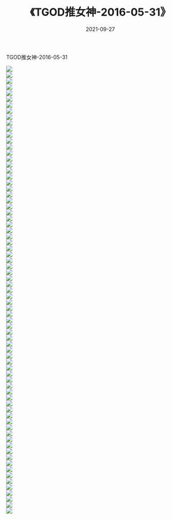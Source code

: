 ﻿---
layout: post
title:  《TGOD推女神-2016-05-31》
date:   2021-09-27
img: http://img.660000.xyz/Sharelink/网络美图/2021/TGOD推女神-2016-05-31/000.jpg
categories: [美女, 清纯, 唯美]
---

TGOD推女神-2016-05-31

  ![](http://img.660000.xyz/Sharelink/网络美图/2021/TGOD推女神-2016-05-31/001.jpg) <br> ![](http://img.660000.xyz/Sharelink/网络美图/2021/TGOD推女神-2016-05-31/002.jpg) <br> ![](http://img.660000.xyz/Sharelink/网络美图/2021/TGOD推女神-2016-05-31/003.jpg) <br> ![](http://img.660000.xyz/Sharelink/网络美图/2021/TGOD推女神-2016-05-31/004.jpg) <br> ![](http://img.660000.xyz/Sharelink/网络美图/2021/TGOD推女神-2016-05-31/005.jpg) <br> ![](http://img.660000.xyz/Sharelink/网络美图/2021/TGOD推女神-2016-05-31/006.jpg) <br> ![](http://img.660000.xyz/Sharelink/网络美图/2021/TGOD推女神-2016-05-31/007.jpg) <br> ![](http://img.660000.xyz/Sharelink/网络美图/2021/TGOD推女神-2016-05-31/008.jpg) <br> ![](http://img.660000.xyz/Sharelink/网络美图/2021/TGOD推女神-2016-05-31/009.jpg) <br> ![](http://img.660000.xyz/Sharelink/网络美图/2021/TGOD推女神-2016-05-31/010.jpg) <br> ![](http://img.660000.xyz/Sharelink/网络美图/2021/TGOD推女神-2016-05-31/011.jpg) <br> ![](http://img.660000.xyz/Sharelink/网络美图/2021/TGOD推女神-2016-05-31/012.jpg) <br> ![](http://img.660000.xyz/Sharelink/网络美图/2021/TGOD推女神-2016-05-31/013.jpg) <br> ![](http://img.660000.xyz/Sharelink/网络美图/2021/TGOD推女神-2016-05-31/014.jpg) <br> ![](http://img.660000.xyz/Sharelink/网络美图/2021/TGOD推女神-2016-05-31/015.jpg) <br> ![](http://img.660000.xyz/Sharelink/网络美图/2021/TGOD推女神-2016-05-31/016.jpg) <br> ![](http://img.660000.xyz/Sharelink/网络美图/2021/TGOD推女神-2016-05-31/017.jpg) <br> ![](http://img.660000.xyz/Sharelink/网络美图/2021/TGOD推女神-2016-05-31/018.jpg) <br> ![](http://img.660000.xyz/Sharelink/网络美图/2021/TGOD推女神-2016-05-31/019.jpg) <br> ![](http://img.660000.xyz/Sharelink/网络美图/2021/TGOD推女神-2016-05-31/020.jpg) <br> ![](http://img.660000.xyz/Sharelink/网络美图/2021/TGOD推女神-2016-05-31/021.jpg) <br> ![](http://img.660000.xyz/Sharelink/网络美图/2021/TGOD推女神-2016-05-31/022.jpg) <br> ![](http://img.660000.xyz/Sharelink/网络美图/2021/TGOD推女神-2016-05-31/023.jpg) <br> ![](http://img.660000.xyz/Sharelink/网络美图/2021/TGOD推女神-2016-05-31/024.jpg) <br> ![](http://img.660000.xyz/Sharelink/网络美图/2021/TGOD推女神-2016-05-31/025.jpg) <br> ![](http://img.660000.xyz/Sharelink/网络美图/2021/TGOD推女神-2016-05-31/026.jpg) <br> ![](http://img.660000.xyz/Sharelink/网络美图/2021/TGOD推女神-2016-05-31/027.jpg) <br> ![](http://img.660000.xyz/Sharelink/网络美图/2021/TGOD推女神-2016-05-31/028.jpg) <br> ![](http://img.660000.xyz/Sharelink/网络美图/2021/TGOD推女神-2016-05-31/029.jpg) <br> ![](http://img.660000.xyz/Sharelink/网络美图/2021/TGOD推女神-2016-05-31/030.jpg) <br> ![](http://img.660000.xyz/Sharelink/网络美图/2021/TGOD推女神-2016-05-31/031.jpg) <br> ![](http://img.660000.xyz/Sharelink/网络美图/2021/TGOD推女神-2016-05-31/032.jpg) <br> ![](http://img.660000.xyz/Sharelink/网络美图/2021/TGOD推女神-2016-05-31/033.jpg) <br> ![](http://img.660000.xyz/Sharelink/网络美图/2021/TGOD推女神-2016-05-31/034.jpg) <br> ![](http://img.660000.xyz/Sharelink/网络美图/2021/TGOD推女神-2016-05-31/035.jpg) <br> ![](http://img.660000.xyz/Sharelink/网络美图/2021/TGOD推女神-2016-05-31/036.jpg) <br> ![](http://img.660000.xyz/Sharelink/网络美图/2021/TGOD推女神-2016-05-31/037.jpg) <br> ![](http://img.660000.xyz/Sharelink/网络美图/2021/TGOD推女神-2016-05-31/038.jpg) <br> ![](http://img.660000.xyz/Sharelink/网络美图/2021/TGOD推女神-2016-05-31/039.jpg) <br> ![](http://img.660000.xyz/Sharelink/网络美图/2021/TGOD推女神-2016-05-31/040.jpg) <br> ![](http://img.660000.xyz/Sharelink/网络美图/2021/TGOD推女神-2016-05-31/041.jpg) <br> ![](http://img.660000.xyz/Sharelink/网络美图/2021/TGOD推女神-2016-05-31/042.jpg) <br> ![](http://img.660000.xyz/Sharelink/网络美图/2021/TGOD推女神-2016-05-31/043.jpg) <br> ![](http://img.660000.xyz/Sharelink/网络美图/2021/TGOD推女神-2016-05-31/044.jpg) <br> ![](http://img.660000.xyz/Sharelink/网络美图/2021/TGOD推女神-2016-05-31/045.jpg) <br> ![](http://img.660000.xyz/Sharelink/网络美图/2021/TGOD推女神-2016-05-31/046.jpg) <br> ![](http://img.660000.xyz/Sharelink/网络美图/2021/TGOD推女神-2016-05-31/047.jpg) <br> ![](http://img.660000.xyz/Sharelink/网络美图/2021/TGOD推女神-2016-05-31/048.jpg) <br> ![](http://img.660000.xyz/Sharelink/网络美图/2021/TGOD推女神-2016-05-31/049.jpg) <br> ![](http://img.660000.xyz/Sharelink/网络美图/2021/TGOD推女神-2016-05-31/050.jpg) <br> ![](http://img.660000.xyz/Sharelink/网络美图/2021/TGOD推女神-2016-05-31/051.jpg) <br> ![](http://img.660000.xyz/Sharelink/网络美图/2021/TGOD推女神-2016-05-31/052.jpg) <br> ![](http://img.660000.xyz/Sharelink/网络美图/2021/TGOD推女神-2016-05-31/053.jpg) <br> ![](http://img.660000.xyz/Sharelink/网络美图/2021/TGOD推女神-2016-05-31/054.jpg) <br> ![](http://img.660000.xyz/Sharelink/网络美图/2021/TGOD推女神-2016-05-31/055.jpg) <br> ![](http://img.660000.xyz/Sharelink/网络美图/2021/TGOD推女神-2016-05-31/056.jpg) <br> ![](http://img.660000.xyz/Sharelink/网络美图/2021/TGOD推女神-2016-05-31/057.jpg) <br> ![](http://img.660000.xyz/Sharelink/网络美图/2021/TGOD推女神-2016-05-31/058.jpg) <br> ![](http://img.660000.xyz/Sharelink/网络美图/2021/TGOD推女神-2016-05-31/059.jpg) <br> ![](http://img.660000.xyz/Sharelink/网络美图/2021/TGOD推女神-2016-05-31/060.jpg) <br> ![](http://img.660000.xyz/Sharelink/网络美图/2021/TGOD推女神-2016-05-31/061.jpg) <br> ![](http://img.660000.xyz/Sharelink/网络美图/2021/TGOD推女神-2016-05-31/062.jpg) <br> ![](http://img.660000.xyz/Sharelink/网络美图/2021/TGOD推女神-2016-05-31/063.jpg) <br> ![](http://img.660000.xyz/Sharelink/网络美图/2021/TGOD推女神-2016-05-31/064.jpg) <br> ![](http://img.660000.xyz/Sharelink/网络美图/2021/TGOD推女神-2016-05-31/065.jpg) <br> ![](http://img.660000.xyz/Sharelink/网络美图/2021/TGOD推女神-2016-05-31/066.jpg) <br> ![](http://img.660000.xyz/Sharelink/网络美图/2021/TGOD推女神-2016-05-31/067.jpg) <br> ![](http://img.660000.xyz/Sharelink/网络美图/2021/TGOD推女神-2016-05-31/068.jpg) <br> ![](http://img.660000.xyz/Sharelink/网络美图/2021/TGOD推女神-2016-05-31/069.jpg) <br> ![](http://img.660000.xyz/Sharelink/网络美图/2021/TGOD推女神-2016-05-31/070.jpg) <br> ![](http://img.660000.xyz/Sharelink/网络美图/2021/TGOD推女神-2016-05-31/071.jpg) <br> ![](http://img.660000.xyz/Sharelink/网络美图/2021/TGOD推女神-2016-05-31/072.jpg) <br> ![](http://img.660000.xyz/Sharelink/网络美图/2021/TGOD推女神-2016-05-31/073.jpg) <br> ![](http://img.660000.xyz/Sharelink/网络美图/2021/TGOD推女神-2016-05-31/074.jpg) <br> ![](http://img.660000.xyz/Sharelink/网络美图/2021/TGOD推女神-2016-05-31/075.jpg) <br>